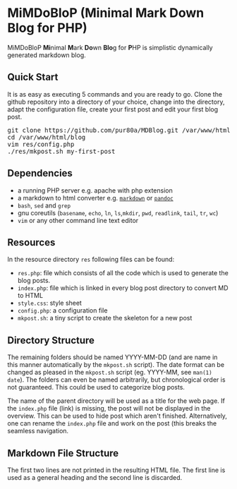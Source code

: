 MiMDoBloP (Minimal Mark Down Blog for PHP) 
=============================

MiMDoBloP **Mi**nimal **M**ark **Do**wn **Blo**g for **P**HP is simplistic dynamically generated markdown blog. 

Quick Start
-----------
It is as easy as executing 5 commands and you are ready to go. Clone the github repository into a directory of your choice, change into the directory, adapt the configuration file, create your first post and edit your first blog post. 
<pre>
git clone https://github.com/pur80a/MDBlog.git /var/www/html/blog 
cd /var/www/html/blog 
vim res/config.php
./res/mkpost.sh my-first-post
</pre>

Dependencies 
------------
- a running PHP server e.g. apache with php extension 
- a markdown to html converter e.g. [`markdown`](https://daringfireball.net/projects/markdown/) or [`pandoc`](https://github.com/jgm/pandoc)
- `bash`, `sed` and `grep`
- gnu coreutils (`basename`, `echo`, `ln`, `ls`,`mkdir`, `pwd`, `readlink`, `tail`, `tr`, `wc`) 
- `vim` or any other command line text editor

Resources
---------
In the resource directory `res` following files can be found:
- `res.php`: file which consists of all the code which is used to generate the blog posts. 
- `index.php`: file which is linked in every blog post directory to convert MD to HTML 
- `style.css`: style sheet 
- `config.php`: a configuration file 
- `mkpost.sh`: a tiny script to create the skeleton for a new post 

Directory Structure
-------------------
The remaining folders should be named YYYY-MM-DD (and are name in this manner automatically by the `mkpost.sh` script). The date format can be changed as pleased in the `mkpost.sh` script (eg. YYYY-MM, see `man(1) date`). The folders can even be named arbitrarily, but chronological order is not guaranteed. This could be used to categorize blog posts. 

The name of the parent directory will be used as a title for the web page. If the `index.php` file (link) is missing, the post will not be displayed in the overview. This can be used to hide post which aren't finished. Alternatively, one can rename the `index.php` file and work on the post (this breaks the seamless navigation. 

Markdown File Structure
-----------------------
The first two lines are not printed in the resulting HTML file. The first line is used as a general heading and the second line is discarded. 

